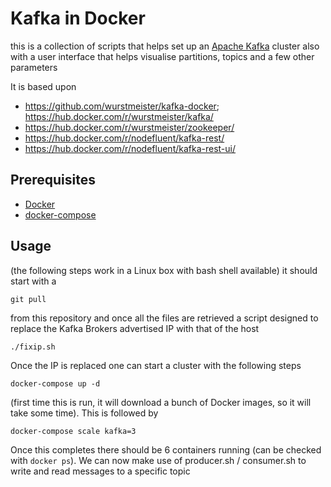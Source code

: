 # Kafka in Docker
this is a collection of scripts that helps set up an [Apache Kafka](https://kafka.apache.org) cluster also with a user interface that helps visualise partitions, topics and a few other parameters

It is based upon
 * https://github.com/wurstmeister/kafka-docker; https://hub.docker.com/r/wurstmeister/kafka/
 * https://hub.docker.com/r/wurstmeister/zookeeper/
 * https://hub.docker.com/r/nodefluent/kafka-rest/
 * https://hub.docker.com/r/nodefluent/kafka-rest-ui/
 
## Prerequisites
 * [Docker](https://store.docker.com/search?type=edition&offering=community)  
 * [docker-compose](https://docs.docker.com/compose/install/)
## Usage
(the following steps work in a Linux box with bash shell available)
it should start with a 
```
git pull
```
from this repository and once all the files are retrieved a script designed to replace the Kafka Brokers advertised IP with that of the host
```
./fixip.sh
```
Once the IP is replaced one can start a cluster with the following steps
```
docker-compose up -d
```
(first time this is run, it will download a bunch of Docker images, so it will take some time). This is followed by
```
docker-compose scale kafka=3
```
Once this completes there should be 6 containers running (can be checked with ```docker ps```).
We can now make use of producer.sh / consumer.sh to write and read messages to a specific topic



